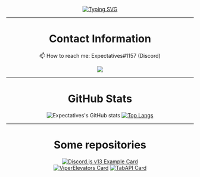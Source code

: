 <div align="center">
  
[![Typing SVG](https://readme-typing-svg.herokuapp.com?size=25&lines=++Hi+there%2C+I'm+Expectatives+%F0%9F%91%8B)](https://expectatives.ga)

----------------------------------------------
# Contact Information

📫 How to reach me: Expectatives#1157 (Discord)
  
<p align="center">
  <img src="https://discord.c99.nl/widget/theme-1/598287962576519179.png" />
</p>

----------------------------------------------
# GitHub Stats
![Expectatives's GitHub stats](https://github-readme-stats.vercel.app/api?username=Expectatives&show_icons=true&theme=tokyonight)  [![Top Langs](https://github-readme-stats.vercel.app/api/top-langs/?username=Expectatives&theme=tokyonight)](https://github.com/Expectatives)

----------------------------------------------
# Some repositories

[![Discord.js v13 Example Card](https://github-readme-stats.vercel.app/api/pin/?username=Expectatives&repo=Discord.js-v13-Example&theme=algolia)](https://github.com/Expectatives/Discord.js-v13-Example)  
[![ViperElevators Card](https://github-readme-stats.vercel.app/api/pin/?username=Expectatives&repo=ViperElevators&theme=algolia)](https://github.com/Expectatives/ViperElevators)
  [![TabAPI Card](https://github-readme-stats.vercel.app/api/pin/?username=Expectatives&repo=TabAPI&theme=algolia)](https://github.com/Expectatives/TabAPI)
</div>
